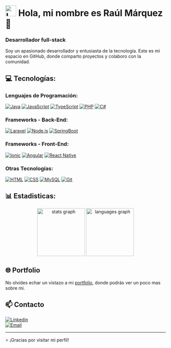# <img src="https://raulmarquez.fly.dev/assets/logo/logo.png" alt="Logo" width="34"/> Hola, mi nombre es Raúl Márquez 👋
### Desarrollador full-stack

Soy un apasionado desarrollador y entusiasta de la tecnología. Este es mi espacio en GitHub, donde comparto proyectos y colaboro con la comunidad.

## 💻 Tecnologías:

### Lenguajes de Programación:
[![Java](https://img.shields.io/badge/Java-007396?style=for-the-badge&logo=java&logoColor=white&labelColor=101010)]()
[![JavaScript](https://img.shields.io/badge/JavaScript-F7DF1E?style=for-the-badge&logo=javascript&logoColor=white&labelColor=101010)]()
[![TypeScript](https://img.shields.io/badge/TypeScript-3178C6?style=for-the-badge&logo=typescript&logoColor=white&labelColor=101010)]()
[![PHP](https://img.shields.io/badge/PHP-777BB4?style=for-the-badge&logo=php&logoColor=white&labelColor=101010)]()
[![C#](https://img.shields.io/badge/C%23-239120?style=for-the-badge&logo=c-sharp&logoColor=white&labelColor=101010)]()

### Frameworks - Back-End:
[![Laravel](https://img.shields.io/badge/Laravel-FF2D20?style=for-the-badge&logo=laravel&logoColor=white&labelColor=101010)]()
[![Node.js](https://img.shields.io/badge/Node.js-339933?style=for-the-badge&logo=node.js&logoColor=white&labelColor=101010)]()
[![SpringBoot](https://img.shields.io/badge/SpringBoot-6DB33F?style=for-the-badge&logo=spring&logoColor=white&labelColor=101010)]()

### Frameworks - Front-End:
[![Ionic](https://img.shields.io/badge/Ionic-3880FF?style=for-the-badge&logo=ionic&logoColor=white&labelColor=101010)]()
[![Angular](https://img.shields.io/badge/Angular-DD0031?style=for-the-badge&logo=angular&logoColor=white&labelColor=101010)]()
[![React Native](https://img.shields.io/badge/React_Native-61DAFB?style=for-the-badge&logo=react&logoColor=white&labelColor=101010)]()

### Otras Tecnologías:
[![HTML](https://img.shields.io/badge/HTML-E34F26?style=for-the-badge&logo=html5&logoColor=white&labelColor=101010)]()
[![CSS](https://img.shields.io/badge/CSS-1572B6?style=for-the-badge&logo=css3&logoColor=white&labelColor=101010)]()
[![MySQL](https://img.shields.io/badge/MySQL-4479A1?style=for-the-badge&logo=mysql&logoColor=white&labelColor=101010)]()
[![Git](https://img.shields.io/badge/Git-F05032?style=for-the-badge&logo=git&logoColor=white&labelColor=101010)]()

## 📊 Estadisticas:
<div align="center">
  <img src="https://github-readme-stats.vercel.app/api?username=RaulMarquez24&hide_title=false&hide_rank=false&show_icons=true&include_all_commits=true&count_private=true&disable_animations=false&theme=dark&locale=en&hide_border=true" height="150" alt="stats graph"  />
  <img src="https://github-readme-stats.vercel.app/api/top-langs?username=RaulMarquez24&locale=en&hide_title=false&layout=compact&card_width=320&langs_count=5&theme=dark&hide_border=true" height="150" alt="languages graph"  />
</div>

## 🌐 Portfolio

No olvides echar un vistazo a mi [portfolio](https://raulmarquez.fly.dev), donde podrás ver un poco mas sobre mi.

## 📫 Contacto

[![Linkedin](https://img.shields.io/badge/Raúl_Márquez_Urbano-Linkedin-0a78b5?style=for-the-badge&logo=Linkedin&logoColor=white&labelColor=101010)](https://www.linkedin.com/in/raúl-márquez-urbano-5b5b72239/)
</br>
[![Email](https://img.shields.io/badge/raulmu785@gmail.com-email-D14836?style=for-the-badge&logo=gmail&logoColor=white&labelColor=101010)](mailto:raulmu785@gmail.com)

---
⭐️ ¡Gracias por visitar mi perfil! 
